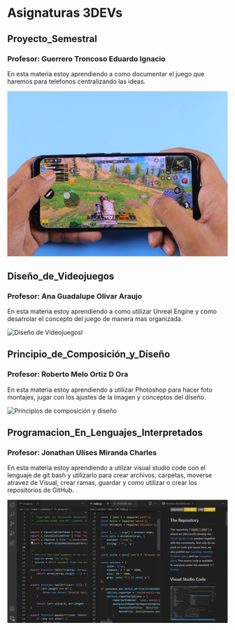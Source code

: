 # Asignaturas 3DEVs

## Proyecto_Semestral
### Profesor: Guerrero Troncoso Eduardo Ignacio

En esta materia estoy aprendiendo a como documentar el juego que haremos para telefonos centralizando las ideas.

![ProyectoSemestral](../assets/Proyectos.jpg)
## Diseño_de_Videojuegos
### Profesor: Ana Guadalupe Olivar Araujo

En esta materia estoy aprendiendo a como utilizar Unreal Engine y como desarrolar el concepto del juego de manera mas organizada.

![Diseño de Videojuegosl](../assets/Diseño.jpg)
## Principio_de_Composición_y_Diseño
### Profesor: Roberto Melo Ortiz D Ora

En esta materia estoy aprendiendo a utilizar Photoshop para hacer foto montajes, jugar con los ajustes de la imagen y conceptos del diseño.

![Principios de composición y diseño](assets/matematicas.jpg)
## Programacion_En_Lenguajes_Interpretados
### Profesor: Jonathan Ulises Miranda Charles

En esta materia estoy aprendiendo a utilzar visual studio code con el lenguaje de git bash y utilizarlo para crear archivos, carpetas, moverse atravez de Visual, crear ramas, guardar y como utilizar o crear los repositorios de GitHub.

![Programacion en lenguajes intepretados](../assets/Lenguajes.png)
